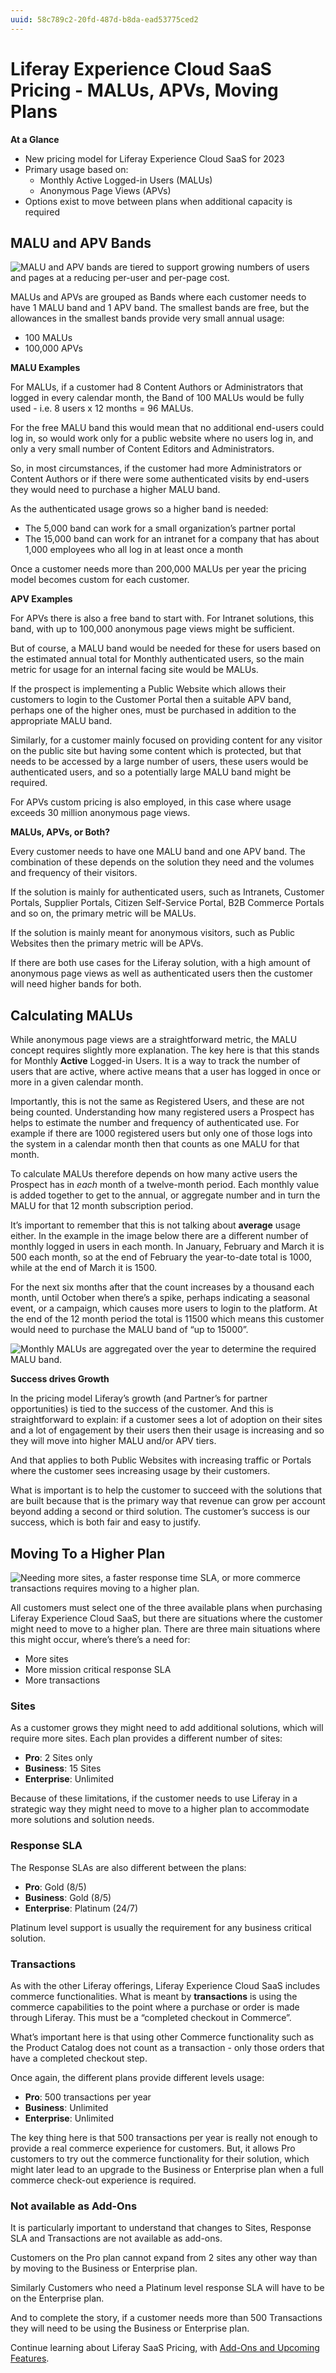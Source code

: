 ```yaml
---
uuid: 58c789c2-20fd-487d-b8da-ead53775ced2
---
```


# Liferay Experience Cloud SaaS Pricing - MALUs, APVs, Moving Plans

**At a Glance**

* New pricing model for Liferay Experience Cloud SaaS for 2023
* Primary usage based on:
    * Monthly Active Logged-in Users (MALUs)
    * Anonymous Page Views (APVs)
* Options exist to move between plans when additional capacity is required 

## MALU and APV Bands

![MALU and APV bands are tiered to support growing numbers of users and pages at a reducing per-user and per-page cost.](./liferay-pricing-saas/images/03.png)

MALUs and APVs are grouped as Bands where each customer needs to have 1 MALU band and 1 APV band.  The smallest bands are free, but the allowances in the smallest bands provide very small annual usage:

* 100 MALUs
* 100,000 APVs

**MALU Examples**

For MALUs, if a customer had 8 Content Authors or Administrators that logged in every calendar month, the Band of 100 MALUs would be fully used - i.e. 8 users x 12 months = 96 MALUs. 

For the free MALU band this would mean that no additional end-users could log in, so would work only for a public website where no users log in, and only a very small number of Content Editors and Administrators. 

So, in most circumstances, if the customer had more Administrators or Content Authors or if there were some authenticated visits by end-users they would need to purchase a higher MALU band.

As the authenticated usage grows so a higher band is needed:

* The 5,000 band can work for a small organization’s partner portal
* The 15,000 band can work for an intranet for a company that has about 1,000 employees who all log in at least once a month

Once a customer needs more than 200,000 MALUs per year the pricing model becomes custom for each customer. 

**APV Examples**

For APVs there is also a free band to start with. For Intranet solutions, this band, with up to 100,000 anonymous page views might be sufficient. 

But of course, a MALU band would be needed for these for users based on the estimated annual total for Monthly authenticated users, so the main metric for usage for an internal facing site would be MALUs.

If the prospect is implementing a Public Website which allows their customers to login to the Customer Portal then a suitable APV band, perhaps one of the higher ones, must be purchased in addition to the appropriate MALU band.

Similarly, for a customer mainly focused on providing content for any visitor on the public site but having some content which is protected, but that needs to be accessed by a large number of users, these users would be authenticated users, and so a potentially large MALU band might be required.

For APVs custom pricing is also employed, in this case where usage exceeds 30 million anonymous page views.

**MALUs, APVs, or Both?**

Every customer needs to have one MALU band and one APV band. The combination of these depends on the solution they need and the volumes and frequency of their visitors.

If the solution is mainly for authenticated users, such as Intranets, Customer Portals, Supplier Portals, Citizen Self-Service Portal, B2B Commerce Portals and so on, the  primary metric will be MALUs. 

If the solution is mainly meant for anonymous visitors, such as Public Websites then the primary metric will be APVs. 

If there are both use cases for the Liferay solution, with a high amount of anonymous page views as well as authenticated users then the customer will need higher bands for both.

## Calculating MALUs

While anonymous page views are a straightforward metric, the MALU concept requires slightly more explanation. The key here is that this stands for Monthly **Active** Logged-in Users. It is a way to track the number of users that are active, where active means that a user has logged in once or more in a given calendar month. 

Importantly, this is not the same as Registered Users, and these are not being counted. Understanding how many registered users a Prospect has helps to estimate the number and frequency of authenticated use. For example if there are 1000 registered users but only one of those logs into the system in a calendar month then that counts as one MALU for that month. 

To calculate MALUs therefore depends on how many active users the Prospect has in _each_ month of a twelve-month period. Each monthly value is added together to get to the annual, or aggregate number and in turn the MALU for that 12 month subscription period. 

It’s important to remember that this is not talking about **average** usage either. In the example in the image below there are a different number of monthly logged in users in each month. In January, February and March it is 500 each month, so at the end of February the year-to-date total is 1000, while at the end of March it is 1500.

For the next six months after that the count increases by a thousand each month, until October when there’s a spike, perhaps indicating a seasonal event, or a campaign, which causes more users to login to the platform. At the end of the 12 month period the total is 11500 which means this customer would need to purchase the MALU band of “up to 15000”.

![Monthly MALUs are aggregated over the year to determine the required MALU band.](./liferay-pricing-saas/images/04.png)

**Success drives Growth**

In the pricing model Liferay’s growth (and Partner’s for partner opportunities) is tied to the success of the customer. And this is straightforward to explain: if a customer sees a lot of adoption on their sites and a lot of engagement by their users then their usage is increasing and so they will move into higher MALU and/or APV tiers.

And that applies to both Public Websites with increasing traffic or Portals where the customer sees increasing usage by their customers. 

What is important is to help the customer to succeed with the solutions that are built because that is the primary way that revenue can grow per account beyond adding a second or third solution. The customer’s success is our success, which is both fair and easy to justify.

## Moving To a Higher Plan 

![Needing more sites, a faster response time SLA, or more commerce transactions requires moving to a higher plan.](./liferay-pricing-saas/images/05.png)

All customers must select one of the three available plans when purchasing Liferay Experience Cloud SaaS, but there are situations where the customer might need to move to a higher plan. There are three main situations where this might occur, where’s there’s a need for:

* More sites
* More mission critical response SLA
* More transactions

### Sites

As a customer grows they might need to add additional solutions, which will require more sites. Each plan provides a different number of sites:

* **Pro**: 2 Sites only
* **Business**: 15 Sites
* **Enterprise**: Unlimited

Because of these limitations, if the customer needs to use Liferay in a strategic way they might need to move to a higher plan to accommodate more solutions and solution needs.

### Response SLA

The Response SLAs are also different between the plans: 

* **Pro**: Gold (8/5)
* **Business**: Gold (8/5)
* **Enterprise**: Platinum (24/7)

Platinum level support is usually the requirement for any business critical solution.

### Transactions

As with the other Liferay offerings, Liferay Experience Cloud SaaS includes commerce functionalities. What is meant by **transactions** is using the commerce capabilities to the point where a purchase or order is made through Liferay. This must be a “completed checkout in Commerce”.

What’s important here is that using other Commerce functionality such as the Product Catalog does not count as a transaction - only those orders that have a completed checkout step. 

Once again, the different plans provide different levels usage:

* **Pro**: 500 transactions per year
* **Business**: Unlimited
* **Enterprise**: Unlimited

The key thing here is that 500 transactions per year is really not enough to provide a real commerce experience for customers. But, it allows Pro customers to try out the commerce functionality for their solution, which might later lead to an upgrade to the  Business or Enterprise plan when a full commerce check-out experience is required.

### Not available as Add-Ons

It is particularly important to understand that changes to Sites, Response SLA and Transactions are not available as add-ons. 

Customers on the Pro plan cannot expand from 2 sites any other way than by moving to the Business or Enterprise plan. 

Similarly Customers who need a Platinum level response SLA will have to be on the Enterprise plan.

And to complete the story, if a customer needs more than 500 Transactions they will need to be using the Business or Enterprise plan.

Continue learning about Liferay SaaS Pricing, with [Add-Ons and Upcoming Features](./liferay-pricing-saas-addons-upcoming.md).

